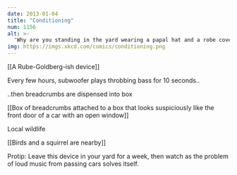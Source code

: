 ```yaml
---
date: 2013-01-04
title: "Conditioning"
num: 1156
alt: >-
  'Why are you standing in the yard wearing a papal hat and a robe covered in seeds?' 'Well, the Pope is visiting our town next month ...'
img: https://imgs.xkcd.com/comics/conditioning.png
---
```

[[A Rube-Goldberg-ish device]]

Every few hours, subwoofer plays throbbing bass for 10 seconds..

..then breadcrumbs are dispensed into box

[[Box of breadcrumbs attached to a box that looks suspiciously like the front door of a car with an open window]]

Local wildlife

[[Birds and a squirrel are nearby]]

Protip: Leave this device in your yard for a week, then watch as the problem of loud music from passing cars solves itself.

